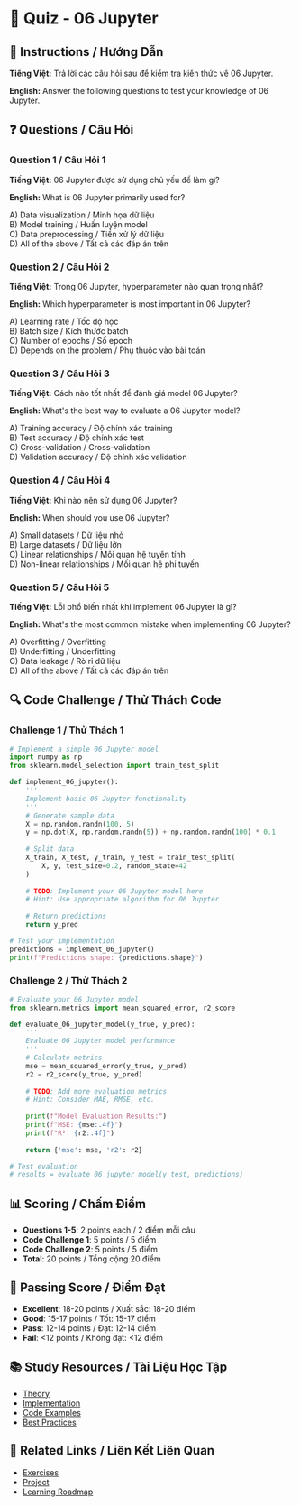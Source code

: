 # 🧠 Quiz - 06 Jupyter

## 📝 Instructions / Hướng Dẫn

**Tiếng Việt:** Trả lời các câu hỏi sau để kiểm tra kiến thức về 06 Jupyter.

**English:** Answer the following questions to test your knowledge of 06 Jupyter.

## ❓ Questions / Câu Hỏi

### Question 1 / Câu Hỏi 1
**Tiếng Việt:** 06 Jupyter được sử dụng chủ yếu để làm gì?

**English:** What is 06 Jupyter primarily used for?

A) Data visualization / Minh họa dữ liệu  
B) Model training / Huấn luyện model  
C) Data preprocessing / Tiền xử lý dữ liệu  
D) All of the above / Tất cả các đáp án trên

### Question 2 / Câu Hỏi 2
**Tiếng Việt:** Trong 06 Jupyter, hyperparameter nào quan trọng nhất?

**English:** Which hyperparameter is most important in 06 Jupyter?

A) Learning rate / Tốc độ học  
B) Batch size / Kích thước batch  
C) Number of epochs / Số epoch  
D) Depends on the problem / Phụ thuộc vào bài toán

### Question 3 / Câu Hỏi 3
**Tiếng Việt:** Cách nào tốt nhất để đánh giá model 06 Jupyter?

**English:** What's the best way to evaluate a 06 Jupyter model?

A) Training accuracy / Độ chính xác training  
B) Test accuracy / Độ chính xác test  
C) Cross-validation / Cross-validation  
D) Validation accuracy / Độ chính xác validation

### Question 4 / Câu Hỏi 4
**Tiếng Việt:** Khi nào nên sử dụng 06 Jupyter?

**English:** When should you use 06 Jupyter?

A) Small datasets / Dữ liệu nhỏ  
B) Large datasets / Dữ liệu lớn  
C) Linear relationships / Mối quan hệ tuyến tính  
D) Non-linear relationships / Mối quan hệ phi tuyến

### Question 5 / Câu Hỏi 5
**Tiếng Việt:** Lỗi phổ biến nhất khi implement 06 Jupyter là gì?

**English:** What's the most common mistake when implementing 06 Jupyter?

A) Overfitting / Overfitting  
B) Underfitting / Underfitting  
C) Data leakage / Rò rỉ dữ liệu  
D) All of the above / Tất cả các đáp án trên

## 🔍 Code Challenge / Thử Thách Code

### Challenge 1 / Thử Thách 1
```python
# Implement a simple 06 Jupyter model
import numpy as np
from sklearn.model_selection import train_test_split

def implement_06_jupyter():
    '''
    Implement basic 06 Jupyter functionality
    '''
    # Generate sample data
    X = np.random.randn(100, 5)
    y = np.dot(X, np.random.randn(5)) + np.random.randn(100) * 0.1
    
    # Split data
    X_train, X_test, y_train, y_test = train_test_split(
        X, y, test_size=0.2, random_state=42
    )
    
    # TODO: Implement your 06 Jupyter model here
    # Hint: Use appropriate algorithm for 06 Jupyter
    
    # Return predictions
    return y_pred

# Test your implementation
predictions = implement_06_jupyter()
print(f"Predictions shape: {predictions.shape}")
```

### Challenge 2 / Thử Thách 2
```python
# Evaluate your 06 Jupyter model
from sklearn.metrics import mean_squared_error, r2_score

def evaluate_06_jupyter_model(y_true, y_pred):
    '''
    Evaluate 06 Jupyter model performance
    '''
    # Calculate metrics
    mse = mean_squared_error(y_true, y_pred)
    r2 = r2_score(y_true, y_pred)
    
    # TODO: Add more evaluation metrics
    # Hint: Consider MAE, RMSE, etc.
    
    print(f"Model Evaluation Results:")
    print(f"MSE: {mse:.4f}")
    print(f"R²: {r2:.4f}")
    
    return {'mse': mse, 'r2': r2}

# Test evaluation
# results = evaluate_06_jupyter_model(y_test, predictions)
```

## 📊 Scoring / Chấm Điểm

- **Questions 1-5**: 2 points each / 2 điểm mỗi câu
- **Code Challenge 1**: 5 points / 5 điểm
- **Code Challenge 2**: 5 points / 5 điểm
- **Total**: 20 points / Tổng cộng 20 điểm

## 🎯 Passing Score / Điểm Đạt

- **Excellent**: 18-20 points / Xuất sắc: 18-20 điểm
- **Good**: 15-17 points / Tốt: 15-17 điểm  
- **Pass**: 12-14 points / Đạt: 12-14 điểm
- **Fail**: <12 points / Không đạt: <12 điểm

## 📚 Study Resources / Tài Liệu Học Tập

- [Theory](./THEORY_06_jupyter.md)
- [Implementation](./IMPLEMENTATION_06_jupyter.md)
- [Code Examples](./CODE_EXAMPLES_06_jupyter.md)
- [Best Practices](./BEST_PRACTICES_06_jupyter.md)

## 🔗 Related Links / Liên Kết Liên Quan

- [Exercises](./EXERCISES_06_jupyter.md)
- [Project](./PROJECT_06_jupyter.md)
- [Learning Roadmap](./LEARNING_ROADMAP_06_jupyter.md)
